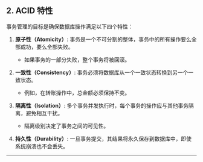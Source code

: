 ## **2. ACID 特性**

事务管理的目标是确保数据库操作满足以下四个特性：

1. **原子性（Atomicity）**:
   事务是一个不可分割的整体，事务中的所有操作要么全部成功，要么全部失败。
   - 如果事务的一部分失败，整个事务将被回滚。

2. **一致性（Consistency）**:
   事务必须将数据库从一个一致状态转换到另一个一致状态。
   - 例如，在转账操作中，总金额必须保持不变。

3. **隔离性（Isolation）**:
   多个事务并发执行时，每个事务的操作应与其他事务隔离，避免相互干扰。
   - 隔离级别决定了事务之间的可见性。

4. **持久性（Durability）**:
   一旦事务提交，其结果将永久保存到数据库中，即使系统崩溃也不会丢失。

---